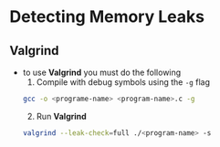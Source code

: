 # Detecting Memory Leaks
## Valgrind
- to use **Valgrind** you must do the following
    1. Compile with debug symbols using the `-g` flag
    ```bash
    gcc -o <programe-name> <program-name>.c -g
    ```
    2. Run **Valgrind**
    ```bash
    valgrind --leak-check=full ./<program-name> -s
    ```

